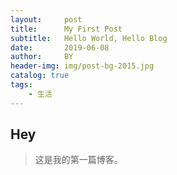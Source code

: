 ```yaml
---
layout:     post                    
title:      My First Post                
subtitle:   Hello World, Hello Blog 
date:       2019-06-08             
author:     BY                      
header-img: img/post-bg-2015.jpg    
catalog: true                       
tags:                               
    - 生活
---
```


## Hey
>这是我的第一篇博客。
